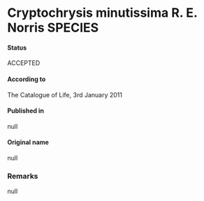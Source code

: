 Cryptochrysis minutissima R. E. Norris SPECIES
=======

#### Status
ACCEPTED

#### According to
The Catalogue of Life, 3rd January 2011

#### Published in
null

#### Original name
null

### Remarks
null